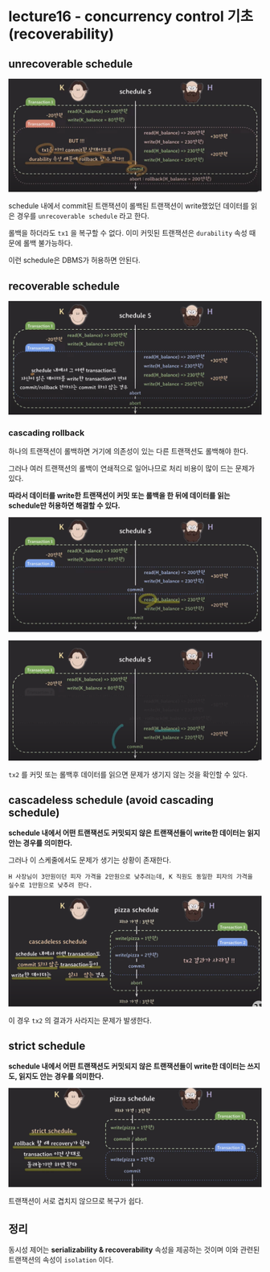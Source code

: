 # lecture16 - concurrency control 기초 (recoverability)

## unrecoverable schedule

![alt text](<unrecoverable schedule.png>)

schedule 내에서 commit된 트랜잭션이 롤백된 트랜잭션이 write했었던 데이터를 읽은 경우를 `unrecoverable schedule` 라고 한다.

롤백을 하더라도 `tx1` 을 복구할 수 없다. 이미 커밋된 트랜잭션은 `durability` 속성 때문에 롤백 불가능하다.

이런 schedule은 DBMS가 허용하면 안된다.

## recoverable schedule

![alt text](<recoverable schedule.png>)

### cascading rollback

하나의 트랜잭션이 롤백하면 거기에 의존성이 있는 다른 트랜잭션도 롤백해야 한다.

그러나 여러 트랜잭션의 롤백이 연쇄적으로 일어나므로 처리 비용이 많이 드는 문제가 있다.

**따라서 데이터를 write한 트랜잭션이 커밋 또는 롤백을 한 뒤에 데이터를 읽는 schedule만 허용하면 해결할 수 있다.**

![alt text](<cascading rollback 문제 해결책.png>)

![alt text](<cascading rollback 문제 해결 롤백 예시.png>)

`tx2` 를 커밋 또는 롤백후 데이터를 읽으면 문제가 생기지 않는 것을 확인할 수 있다.

## cascadeless schedule (avoid cascading schedule)

**schedule 내에서 어떤 트랜잭션도 커밋되지 않은 트랜잭션들이 write한 데이터는 읽지 안는 경우를 의미한다.**

그러나 이 스케줄에서도 문제가 생기는 상황이 존재한다.

```
H 사장님이 3만원이던 피자 가격을 2만원으로 낮추려는데, K 직원도 동일한 피자의 가격을 실수로 1만원으로 낮추려 한다.
```

![alt text](<cascadeless schedule 문제 상황.png>)

이 경우 `tx2` 의 결과가 사라지는 문제가 발생한다.

## strict schedule

**schedule 내에서 어떤 트랜잭션도 커밋되지 않은 트랜잭션들이 write한 데이터는 쓰지도, 읽지도 안는 경우를 의미한다.**

![alt text](<strict schedule.png>)

트랜잭션이 서로 겹치지 않으므로 복구가 쉽다.

## 정리

동시성 제어는 **serializability & recoverability** 속성을 제공하는 것이며 이와 관련된 트랜잭션의 속성이 `isolation` 이다.
